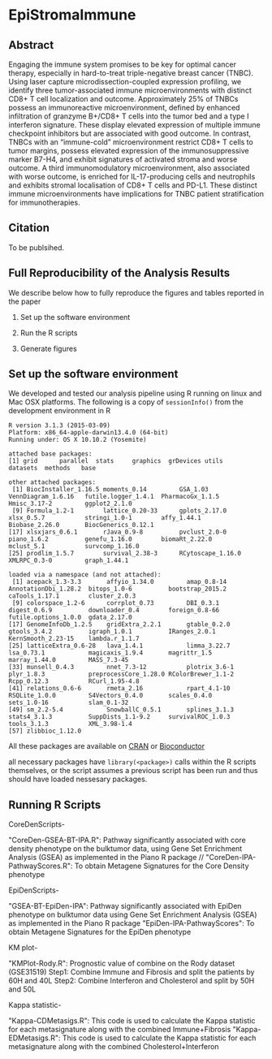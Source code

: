# EpiStromaImmune

Abstract
--------
Engaging the immune system promises to be key for optimal cancer therapy, especially in hard-to-treat triple-negative breast cancer (TNBC). Using laser capture microdissection-coupled expression profiling, we identify three tumor-associated immune microenvironments with distinct CD8+ T cell localization and outcome. Approximately 25% of TNBCs possess an immunoreactive microenvironment, defined by enhanced infiltration of granzyme B+/CD8+ T cells into the tumor bed and a type I interferon signature. These display elevated expression of multiple immune checkpoint inhibitors but are associated with good outcome. In contrast, TNBCs with an “immune-cold” microenvironment restrict CD8+ T cells to tumor margins, possess elevated expression of the immunosuppressive marker B7-H4, and exhibit signatures of activated stroma and worse outcome. A third immunomodulatory microenvironment, also associated with worse outcome, is enriched for IL-17-producing cells and neutrophils and exhibits stromal localisation of CD8+ T cells and PD-L1. These distinct immune microenvironments have implications for TNBC patient stratification for immunotherapies.

Citation
--------

To be publsihed.

Full Reproducibility of the Analysis Results
--------------------------------------------

We describe below how to fully reproduce the figures and tables reported in the paper

1.  Set up the software environment

2.  Run the R scripts

3.  Generate figures

Set up the software environment
-------------------------------

We developed and tested our analysis pipeline using R running on linux and Mac OSX platforms. The following is a copy of `sessionInfo()` from the development environment in R

```
R version 3.1.3 (2015-03-09)
Platform: x86_64-apple-darwin13.4.0 (64-bit)
Running under: OS X 10.10.2 (Yosemite)

attached base packages:
[1] grid      parallel  stats     graphics  grDevices utils     datasets  methods   base     

other attached packages:
 [1] BiocInstaller_1.16.5 moments_0.14         GSA_1.03             VennDiagram_1.6.16   futile.logger_1.4.1  PharmacoGx_1.1.5     Hmisc_3.17-2         ggplot2_2.1.0       
 [9] Formula_1.2-1        lattice_0.20-33      gplots_2.17.0        xlsx_0.5.7           stringi_1.0-1        affy_1.44.1          Biobase_2.26.0       BiocGenerics_0.12.1 
[17] xlsxjars_0.6.1       rJava_0.9-8          pvclust_2.0-0        piano_1.6.2          genefu_1.16.0        biomaRt_2.22.0       mclust_5.1           survcomp_1.16.0     
[25] prodlim_1.5.7        survival_2.38-3      RCytoscape_1.16.0    XMLRPC_0.3-0         graph_1.44.1        

loaded via a namespace (and not attached):
 [1] acepack_1.3-3.3       affyio_1.34.0         amap_0.8-14           AnnotationDbi_1.28.2  bitops_1.0-6          bootstrap_2015.2      caTools_1.17.1        cluster_2.0.3        
 [9] colorspace_1.2-6      corrplot_0.73         DBI_0.3.1             digest_0.6.9          downloader_0.4        foreign_0.8-66        futile.options_1.0.0  gdata_2.17.0         
[17] GenomeInfoDb_1.2.5    gridExtra_2.2.1       gtable_0.2.0          gtools_3.4.2          igraph_1.0.1          IRanges_2.0.1         KernSmooth_2.23-15    lambda.r_1.1.7       
[25] latticeExtra_0.6-28   lava_1.4.1            limma_3.22.7          lsa_0.73.1            magicaxis_1.9.4       magrittr_1.5          marray_1.44.0         MASS_7.3-45          
[33] munsell_0.4.3         nnet_7.3-12           plotrix_3.6-1         plyr_1.8.3            preprocessCore_1.28.0 RColorBrewer_1.1-2    Rcpp_0.12.3           RCurl_1.95-4.8       
[41] relations_0.6-6       rmeta_2.16            rpart_4.1-10          RSQLite_1.0.0         S4Vectors_0.4.0       scales_0.4.0          sets_1.0-16           slam_0.1-32          
[49] sm_2.2-5.4            SnowballC_0.5.1       splines_3.1.3         stats4_3.1.3          SuppDists_1.1-9.2     survivalROC_1.0.3     tools_3.1.3           XML_3.98-1.4         
[57] zlibbioc_1.12.0
```

All these packages are available on [CRAN](http://cran.r-project.org) or [Bioconductor](http://www.bioconductor.org)

all necessary packages have `library(<package>)` calls within the R scripts themselves, or the script assumes a previous script has been run and thus should have loaded nessesary packages. 

Running R Scripts
-------------------------------
CoreDenScripts-

"CoreDen-GSEA-BT-IPA.R": Pathway significantly associated with core density phenotype on the bulktumor data, using Gene Set Enrichment Analysis (GSEA) as implemented in the Piano R package //
"CoreDen-IPA-PathwayScores.R": To obtain Metagene Signatures for the Core Density phenotype

EpiDenScripts-

"GSEA-BT-EpiDen-IPA": Pathway significantly associated with EpiDen phenotype on bulktumor data using Gene Set Enrichment Analysis (GSEA) as implemented in the Piano R package
"EpiDen-IPA-PathwayScores": To obtain Metagene Signatures for the EpiDen phenotype

KM plot-

"KMPlot-Rody.R": Prognostic value of combine on the Rody dataset (GSE31519) 
Step1: Combine Immune and Fibrosis and split the patients by 60H and 40L
Step2: Combine Interferon and Cholesterol and split by 50H and 50L

Kappa statistic-

"Kappa-CDMetasigs.R": This code is used to calculate the Kappa statistic for each metasignature along with the combined Immune+Fibrosis 
"Kappa-EDMetasigs.R": This code is used to calculate the Kappa statistic for each metasignature along with the combined Cholesterol+Interferon 


